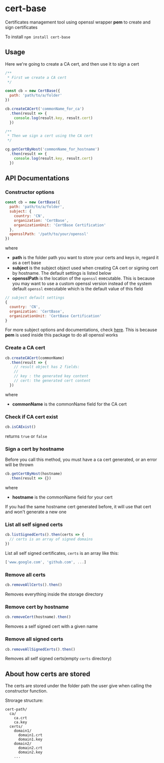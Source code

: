 # cert-base

Certificates management tool using openssl wrapper **pem** to create and sign certificates

To install `npm install cert-base`

## Usage

Here we're going to create a CA cert, and then use it to sign a cert

```js
/**
 * First we create a CA cert
 */

const cb = new CertBase({
  path: 'path/to/a/folder'
})

cb.createCACert('commonName_for_ca')
  .then(result => {
    console.log(result.key, result.cert)
  })

/**
 * Then we sign a cert using the CA cert
 */

cg.getCertByHost('commonName_for_hostname')
  .then(result => {
    console.log(result.key, result.cert)
  })
```

## API Documentations

### Constructor options

```js
const cb = new CertBase({
  path: 'path/to/a/folder',
  subject: {
    country: 'CN',
    organization: 'CertBase',
    organizationUnit: 'CertBase Certification'
  },
  opensslPath: '/path/to/your/openssl'
})
```
where

- **path** is the folder path you want to store your certs and keys in, regard it as a cert base
- **subject** is the subject object used when creating CA cert or signing cert by hostname. The default settings is listed below
- **opensslPath** is the location of the `openssl` executable. This is because you may want to use a custom openssl version instead of the system default `openssl` executable which is the default value of this field

```js
// subject default settings
{
  country: 'CN',
  organization: 'CertBase',
  organizationUnit: 'CertBase Certification'
}
```

For more subject options and documentations, check [here](https://github.com/Dexus/pem#create-a-certificate-signing-request). This is because **pem** is used inside this package to do all openssl works

### Create a CA cert

```js
cb.createCACert(commonName)
  .then(result => {
    // result object has 2 fields:
    //
    // key : the generated key content
    // cert: the generated cert content
  })
```
where

- **commonName** is the commonName field for the CA cert

### Check if CA cert exist

```js
cb.isCAExist()
```
returns `true` or `false`

### Sign a cert by hostname

Before you call this method, you must have a ca cert generated, or an error will be thrown

```js
cb.getCertByHost(hostname)
  .then(result => {})
```
where

- **hostname** is the commonName field for your cert

If you had the same hostname cert generated before, it will use that cert and won't generate a new one

### List all self signed certs

```js
cb.listSignedCerts().then(certs => {
  // certs is an array of signed domains
})
```
List all self signed certificates, `certs` is an array like this:
```js
['www.google.com', 'github.com', ...]
```

### Remove all certs

```js
cb.removeAllCerts().then()
```
Removes everything inside the storage directory

### Remove cert by hostname

```js
cb.removeCert(hostname).then()
```
Removes a self signed cert with a given name

### Remove all signed certs

```js
cb.removeAllSignedCerts().then()
```
Removes all self signed certs(empty `certs` directory)

## About how certs are stored

The certs are stored under the folder path the user give when calling the constructor function.

Strorage structure:

```
cert-path/
  ca/
    ca.crt
    ca.key
  certs/
    domain1/
      domain1.crt
      domain1.key
    domain2/
      domain2.crt
      domain2.key
    ...
```

